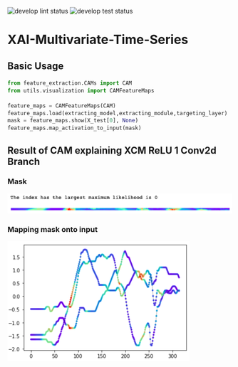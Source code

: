 ![develop lint status](https://github.com/duyanhpham-brs/XAI-Multivariate-Time-Series/workflows/develop_branch_lint/badge.svg)
![develop test status](https://github.com/duyanhpham-brs/XAI-Multivariate-Time-Series/workflows/develop_branch_test/badge.svg)

# XAI-Multivariate-Time-Series

## Basic Usage

```python
from feature_extraction.CAMs import CAM
from utils.visualization import CAMFeatureMaps

feature_maps = CAMFeatureMaps(CAM)
feature_maps.load(extracting_model,extracting_module,targeting_layer)
mask = feature_maps.show(X_test[0], None)
feature_maps.map_activation_to_input(mask)
```

## Result of CAM explaining XCM ReLU 1 Conv2d Branch

### Mask

![Mask Image](https://github.com/duyanhpham-brs/XAI-Multivariate-Time-Series/blob/develop/static_images/XCM_relu11_CAM_UWave_test0.png.png?raw=true)

### Mapping mask onto input

![Mapped Image](https://github.com/duyanhpham-brs/XAI-Multivariate-Time-Series/blob/develop/static_images/XCM_relu11_CAM_UWave_test0_map.png?raw=true)
